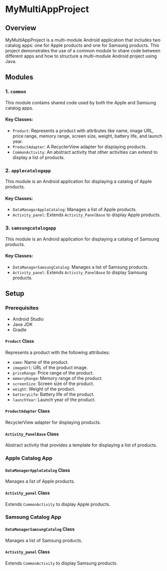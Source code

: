 # MyMultiAppProject

## Overview

MyMultiAppProject is a multi-module Android application that includes two catalog apps: one for Apple products and one for Samsung products. This project demonstrates the use of a common module to share code between different apps and how to structure a multi-module Android project using Java.

## Modules

### 1. `common`
This module contains shared code used by both the Apple and Samsung catalog apps.

#### Key Classes:
- `Product`: Represents a product with attributes like name, image URL, price range, memory range, screen size, weight, battery life, and launch year.
- `ProductAdapter`: A RecyclerView adapter for displaying products.
- `CommonActivity`: An abstract activity that other activities can extend to display a list of products.

### 2. `applecatalogapp`
This module is an Android application for displaying a catalog of Apple products.

#### Key Classes:
- `DataManagerAppleCatalog`: Manages a list of Apple products.
- `Activity_panel`: Extends `Activity_PanelBase` to display Apple products.

### 3. `samsungcatalogapp`
This module is an Android application for displaying a catalog of Samsung products.

#### Key Classes:
- `DataManagerSamsungCatalog`: Manages a list of Samsung products.
- `Activity_panel`: Extends `Activity_PanelBase` to display Samsung products.

## Setup

### Prerequisites
- Android Studio
- Java JDK
- Gradle

#### `Product` Class
Represents a product with the following attributes:
- `name`: Name of the product.
- `imageUrl`: URL of the product image.
- `priceRange`: Price range of the product.
- `memoryRange`: Memory range of the product.
- `screenSize`: Screen size of the product.
- `weight`: Weight of the product.
- `batteryLife`: Battery life of the product.
- `launchYear`: Launch year of the product.

#### `ProductAdapter` Class
RecyclerView adapter for displaying products.

#### `Activity_PanelBase` Class
Abstract activity that provides a template for displaying a list of products.

### Apple Catalog App

#### `DataManagerAppleCatalog` Class
Manages a list of Apple products.

#### `Activity_panel` Class
Extends `CommonActivity` to display Apple products.

### Samsung Catalog App

#### `DataManagerSamsungCatalog` Class
Manages a list of Samsung products.

#### `Activity_panel` Class
Extends `CommonActivity` to display Samsung products.
